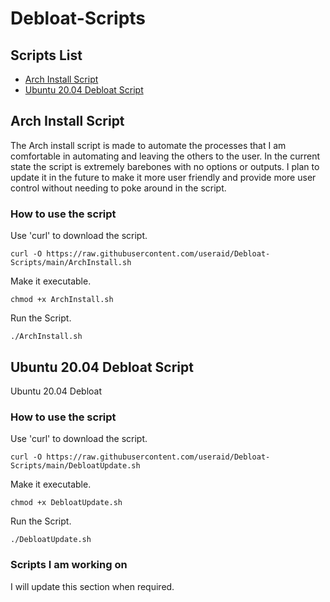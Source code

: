 # Debloat-Scripts

## Scripts List

- [Arch Install Script](https://github.com/useraid/Debloat-Scripts/blob/main/README.md#archinstall-script)
- [Ubuntu 20.04 Debloat Script](https://github.com/useraid/Debloat-Scripts/blob/main/README.md#ubuntu-2004-debloat-script)


## Arch Install Script 

The Arch install script is made to automate the processes that I am comfortable in automating and leaving the others to the user. In the current state the script is extremely barebones with no options or outputs.
I plan to update it in the future to make it more user friendly and provide more user control without needing to poke around in the script.

### How to use the script

Use 'curl' to download the script.
```
curl -O https://raw.githubusercontent.com/useraid/Debloat-Scripts/main/ArchInstall.sh
```
Make it executable.
```
chmod +x ArchInstall.sh
```
Run the Script.
```
./ArchInstall.sh
```

## Ubuntu 20.04 Debloat Script

Ubuntu 20.04 Debloat

### How to use the script

Use 'curl' to download the script.
```
curl -O https://raw.githubusercontent.com/useraid/Debloat-Scripts/main/DebloatUpdate.sh
```
Make it executable.
```
chmod +x DebloatUpdate.sh
```
Run the Script.
```
./DebloatUpdate.sh
```

### Scripts I am working on

I will update this section when required.
